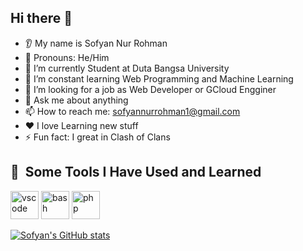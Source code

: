 ## Hi there 👋
* 👂 My name is Sofyan Nur Rohman
* 👩 Pronouns: He/Him
* 🔭 I’m currently Student at Duta Bangsa University
* 🌱 I’m constant learning Web Programming and Machine Learning
* 🤝 I’m looking for a job as Web Developer or GCloud Engginer
* 💬 Ask me about anything
* 📫 How to reach me: sofyannurrohman1@gmail.com
* ❤️ I love Learning new stuff
* ⚡ Fun fact: I great in Clash of Clans 

<h2> 🚀 &nbsp;Some Tools I Have Used and Learned</h2>
<p align="left">
<img src="https://cdn.jsdelivr.net/gh/devicons/devicon/icons/vscode/vscode-original.svg" alt="vscode" width="45" height="45"/>
<img src="https://cdn.jsdelivr.net/gh/devicons/devicon/icons/bash/bash-original.svg" alt="bash" width="45" height="45"/>
<img src="https://cdn.jsdelivr.net/gh/devicons/devicon/icons/php/php-original.svg" alt="php" width="45" height="45"/>
</p>

[![Sofyan's GitHub stats](https://github-readme-stats.vercel.app/api?username=sofyannurrohman)](https://github.com/anuraghazra/github-readme-stats)
